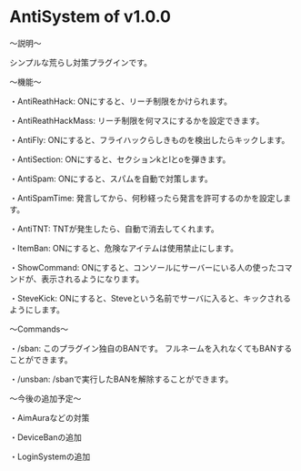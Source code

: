 # AntiSystem of v1.0.0

～説明～

シンプルな荒らし対策プラグインです。

～機能～

・AntiReathHack:
ONにすると、リーチ制限をかけられます。

・AntiReathHackMass:
リーチ制限を何マスにするかを設定できます。

・AntiFly:
ONにすると、フライハックらしきものを検出したらキックします。

・AntiSection:
ONにすると、セクションkとlとoを弾きます。

・AntiSpam:
ONにすると、スパムを自動で対策します。

・AntiSpamTime:
発言してから、何秒経ったら発言を許可するのかを設定します。

・AntiTNT:
TNTが発生したら、自動で消去してくれます。

・ItemBan:
ONにすると、危険なアイテムは使用禁止にします。

・ShowCommand:
ONにすると、コンソールにサーバーにいる人の使ったコマンドが、表示されるようになります。

・SteveKick:
ONにすると、Steveという名前でサーバに入ると、キックされるようにします。

～Commands～

・/sban:
このプラグイン独自のBANです。
フルネームを入れなくてもBANすることができます。

・/unsban:
/sbanで実行したBANを解除することができます。

～今後の追加予定～

・AimAuraなどの対策

・DeviceBanの追加

・LoginSystemの追加

